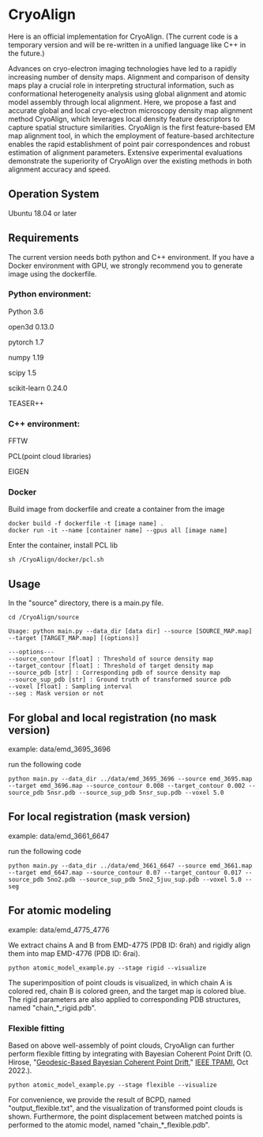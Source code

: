 # CryoAlign

Here is an official implementation for CryoAlign. (The current code is a temporary version and will be re-written in a unified language like C++ in the future.)

Advances on cryo-electron imaging technologies have led to a rapidly increasing number of density maps. Alignment and comparison of density maps play a crucial role in interpreting structural information, such as conformational heterogeneity analysis using global alignment and atomic model assembly through local alignment. Here, we propose a fast and accurate global and local cryo-electron microscopy density map alignment method CryoAlign, which leverages local density feature descriptors to capture spatial structure similarities. CryoAlign is the first feature-based EM map alignment tool, in which the employment of feature-based architecture enables the rapid establishment of point pair correspondences and robust estimation of alignment parameters. Extensive experimental evaluations demonstrate the superiority of CryoAlign over the existing methods in both alignment accuracy and speed.

## Operation System

Ubuntu 18.04 or later

## Requirements

The current version needs both python and C++ environment. If you have a Docker environment with GPU, we strongly recommend you to generate image using the dockerfile.

### Python environment:

Python 3.6

open3d 0.13.0

pytorch 1.7

numpy 1.19

scipy 1.5

scikit-learn 0.24.0

TEASER++

### C++ environment:

FFTW

PCL(point cloud libraries)

EIGEN

### Docker

Build image from dockerfile and create a container from the image

```
docker build -f dockerfile -t [image name] .
docker run -it --name [container name] --gpus all [image name]
```

Enter the container, install PCL lib

```
sh /CryoAlign/docker/pcl.sh
```

## Usage

In the "source" directory, there is a main.py file.
```
cd /CryoAlign/source
```

```
Usage: python main.py --data_dir [data dir] --source [SOURCE_MAP.map] --target [TARGET_MAP.map] [(options)]

---options---
--source_contour [float] : Threshold of source density map
--target_contour [float] : Threshold of target density map
--source_pdb [str] : Corresponding pdb of source density map
--source_sup_pdb [str] : Ground truth of transformed source pdb
--voxel [float] : Sampling interval
--seg : Mask version or not
```

## For global and local registration (no mask version)

example: data/emd_3695_3696

run the following code 
```
python main.py --data_dir ../data/emd_3695_3696 --source emd_3695.map --target emd_3696.map --source_contour 0.008 --target_contour 0.002 --source_pdb 5nsr.pdb --source_sup_pdb 5nsr_sup.pdb --voxel 5.0
```

## For local registration (mask version)

example: data/emd_3661_6647

run the following code
```
python main.py --data_dir ../data/emd_3661_6647 --source emd_3661.map --target emd_6647.map --source_contour 0.07 --target_contour 0.017 --source_pdb 5no2.pdb --source_sup_pdb 5no2_5juu_sup.pdb --voxel 5.0 --seg
```

## For atomic modeling

example: data/emd_4775_4776

We extract chains A and B from EMD-4775 (PDB ID: 6rah) and rigidly align them into map EMD-4776 (PDB ID: 6rai).
```
python atomic_model_example.py --stage rigid --visualize
```

The superimposition of point clouds is visualized, in which chain A is colored red, chain B is colored green, and the target map is colored blue. The rigid parameters are also applied to corresponding PDB structures, named "chain_*_rigid.pdb".

### Flexible fitting

Based on above well-assembly of point clouds, CryoAlign can further perform flexible fitting by integrating with Bayesian Coherent Point Drift (O. Hirose, "[Geodesic-Based Bayesian Coherent Point Drift](https://ieeexplore.ieee.org/document/9918058)," [IEEE TPAMI](https://ieeexplore.ieee.org/xpl/RecentIssue.jsp?punumber=34), Oct 2022.).
```
python atomic_model_example.py --stage flexible --visualize
```

For convenience, we provide the result of BCPD, named "output_flexible.txt", and the visualization of transformed point clouds is shown. Furthermore, the point displacement between matched points is performed to the atomic model, named "chain_*_flexible.pdb".